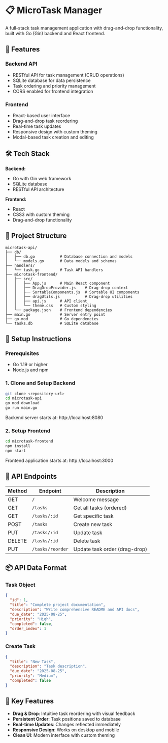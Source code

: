 # 📋 MicroTask Manager

A full-stack task management application with drag-and-drop functionality, built with Go (Gin) backend and React frontend.

## 🚀 Features

### Backend API
- RESTful API for task management (CRUD operations)
- SQLite database for data persistence
- Task ordering and priority management
- CORS enabled for frontend integration

### Frontend
- React-based user interface
- Drag-and-drop task reordering
- Real-time task updates
- Responsive design with custom theming
- Modal-based task creation and editing

## 🛠 Tech Stack

**Backend:**
- Go with Gin web framework
- SQLite database
- RESTful API architecture

**Frontend:**
- React
- CSS3 with custom theming
- Drag-and-drop functionality

## 📁 Project Structure

```
microtask-api/
├── db/
│   ├── db.go           # Database connection and models
│   └── models.go       # Data models and schemas
├── handlers/
│   └── task.go         # Task API handlers
├── microtask-frontend/
│   ├── src/
│   │   ├── App.js      # Main React component
│   │   ├── DragDropProvider.js    # Drag-drop context
│   │   ├── SortableComponents.js  # Sortable UI components
│   │   ├── dragUtils.js           # Drag-drop utilities
│   │   ├── api.js      # API client
│   │   └── theme.css   # Custom styling
│   └── package.json    # Frontend dependencies
├── main.go             # Server entry point
├── go.mod              # Go dependencies
└── tasks.db            # SQLite database
```

## 🔧 Setup Instructions

### Prerequisites
- Go 1.19 or higher
- Node.js and npm

### 1. Clone and Setup Backend

```bash
git clone <repository-url>
cd microtask-api
go mod download
go run main.go
```

Backend server starts at: http://localhost:8080

### 2. Setup Frontend

```bash
cd microtask-frontend
npm install
npm start
```

Frontend application starts at: http://localhost:3000

## 🔌 API Endpoints

| Method | Endpoint     | Description                    |
| ------ | ------------ | ------------------------------ |
| GET    | `/`          | Welcome message                |
| GET    | `/tasks`     | Get all tasks (ordered)        |
| GET    | `/tasks/:id` | Get specific task              |
| POST   | `/tasks`     | Create new task                |
| PUT    | `/tasks/:id` | Update task                    |
| DELETE | `/tasks/:id` | Delete task                    |
| PUT    | `/tasks/reorder` | Update task order (drag-drop) |

## 📦 API Data Format

### Task Object
```json
{
  "id": 1,
  "title": "Complete project documentation",
  "description": "Write comprehensive README and API docs",
  "due_date": "2025-08-25",
  "priority": "High",
  "completed": false,
  "order_index": 1
}
```

### Create Task
```json
{
  "title": "New Task",
  "description": "Task description",
  "due_date": "2025-08-25",
  "priority": "Medium",
  "completed": false
}
```

## 🎯 Key Features

- **Drag & Drop**: Intuitive task reordering with visual feedback
- **Persistent Order**: Task positions saved to database
- **Real-time Updates**: Changes reflected immediately
- **Responsive Design**: Works on desktop and mobile
- **Clean UI**: Modern interface with custom theming

